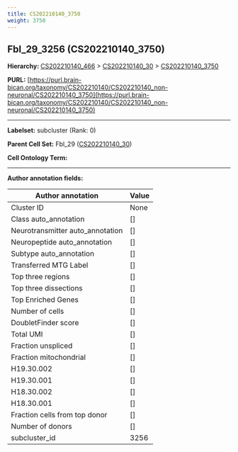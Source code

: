 ```yaml
---
title: CS202210140_3750
weight: 3750
---
```

## Fbl_29_3256 (CS202210140_3750)
<b>Hierarchy: </b>
[CS202210140_466](../CS202210140_466) >
[CS202210140_30](../CS202210140_30) >
[CS202210140_3750](../CS202210140_3750)

**PURL:** [https://purl.brain-bican.org/taxonomy/CS202210140/CS202210140_non-neuronal/CS202210140_3750](https://purl.brain-bican.org/taxonomy/CS202210140/CS202210140_non-neuronal/CS202210140_3750)

---


**Labelset:** subcluster (Rank: 0)

**Parent Cell Set:** Fbl_29 ([CS202210140_30](../CS202210140_30))



**Cell Ontology Term:** 

[MARKER GENES.]: #


---

[TRANSFERRED ANNOTATIONS.]: #


[AUTHOR ANNOTATION FIELDS.]: #


**Author annotation fields:**

| Author annotation | Value |
|-------------------|-------|
|Cluster ID|None|
|Class auto_annotation|[]|
|Neurotransmitter auto_annotation|[]|
|Neuropeptide auto_annotation|[]|
|Subtype auto_annotation|[]|
|Transferred MTG Label|[]|
|Top three regions|[]|
|Top three dissections|[]|
|Top Enriched Genes|[]|
|Number of cells|[]|
|DoubletFinder score|[]|
|Total UMI|[]|
|Fraction unspliced|[]|
|Fraction mitochondrial|[]|
|H19.30.002|[]|
|H19.30.001|[]|
|H18.30.002|[]|
|H18.30.001|[]|
|Fraction cells from top donor|[]|
|Number of donors|[]|
|subcluster_id|3256|
